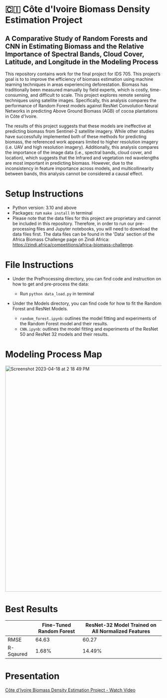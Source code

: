 # 🇨🇮 Côte d'Ivoire Biomass Density Estimation Project 
## A Comparative Study of Random Forests and CNN in Estimating Biomass and the Relative Importance of Spectral Bands, Cloud Cover, Latitude, and Longitude in the Modeling Process

This repository contains work for the final project for IDS 705. This project’s goal is to to improve the efficiency of biomass estimation using machine learning techniques in areas experiencing deforestation. Biomass has traditionally been measured manually by field experts, which is costly, time-consuming, and difficult to scale. This project explores remote sensing techniques using satellite images. Specifically, this analysis compares the performance of Random Forest models against ResNet Convolution Neural Networks in predicting Above Ground Biomass (AGB) of cocoa plantations in Côte d'Ivoire. 

The results of this project suggests that these models are ineffective at predicting biomass from Sentinel-2 satellite imagery. While other studies have successfully implemented both of these methods for predicting biomass, the referenced work appears limited to higher resolution imagery (i.e. UAV and high resolution imagery).  Additionally, this analysis compares the importance of the image data (i.e., spectral bands, cloud cover, and location), which suggests that the Infrared and vegetation red wavelengths are most important in predicting biomass.  However, due to the inconsistency in feature importance across models, and multicollinearity between bands, this analysis cannot be considered a causal effect. 

# Setup Instructions
* Python version: 3.10 and above
* Packages: run `make install` in terminal
* Please note that the data files for this project are proprietary and cannot be included in this repository. Therefore, in order to run our pre-processing files and Jupyter notebooks, you will need to download the data files first. The data files can be found in the 'Data' section of the Africa Biomass Challenge page on Zindi Africa: https://zindi.africa/competitions/africa-biomass-challenge.

# File Instructions
* Under the PreProcessing directory, you can find code and instruction on how to get and pre-process the data: 
    * Run `python data_load.py` in terminal

* Under the Models directory, you can find code for how to fit the Random Forest and ResNet Models.
    * `random_forest.ipynb`: outlines the model fitting and experiments of the Random Forest model and their results. 
    * `CNN.ipynb`: outlines the model fitting and experiments of the ResNet 50 and ResNet 32 models and their results.

# Modeling Process Map
<img width="725" alt="Screenshot 2023-04-18 at 2 18 49 PM" src="https://user-images.githubusercontent.com/105904149/232868117-6e9630b7-e675-4b93-a485-dca6fcd277b2.png">

# Best Results
|             |  Fine-Tuned Random Forest  | ResNet-32 Model Trained on All Normalized Features |
|-------------|----------------------------|----------------------------------------------------|
| RMSE        | 64.63                      | 60.27                                              |
| R-Sqaured   | 1.68%                      | 14.49%                                             |

# Presentation
[Côte d'Ivoire Biomass Density Estimation Project - Watch Video](https://www.youtube.com/watch?v=jNuOM7gzLPk)

